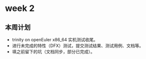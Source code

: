 # week 2

## 本周计划

- trinity on openEuler x86_64 实机测试收尾。
- 进行未完成的特性（DFX）测试，提交测试结果、测试用例、文档等。
- 填之前留下的坑（文档同步，部分已完成）。